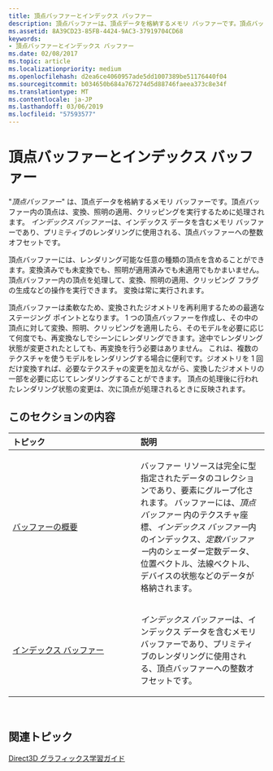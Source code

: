 ```yaml
---
title: 頂点バッファーとインデックス バッファー
description: 頂点バッファーは、頂点データを格納するメモリ バッファーです。頂点バッファー内の頂点は、変換、照明の適用、クリッピングを実行するために処理されます。
ms.assetid: 8A39CD23-85FB-4424-9AC3-37919704CD68
keywords:
- 頂点バッファーとインデックス バッファー
ms.date: 02/08/2017
ms.topic: article
ms.localizationpriority: medium
ms.openlocfilehash: d2ea6ce4060957ade5dd1007389be51176440f04
ms.sourcegitcommit: b034650b684a767274d5d88746faeea373c8e34f
ms.translationtype: MT
ms.contentlocale: ja-JP
ms.lasthandoff: 03/06/2019
ms.locfileid: "57593577"
---
```

# <a name="vertex-and-index-buffers"></a>頂点バッファーとインデックス バッファー


"*頂点バッファー*" は、頂点データを格納するメモリ バッファーです。頂点バッファー内の頂点は、変換、照明の適用、クリッピングを実行するために処理されます。 *インデックス バッファー*は、インデックス データを含むメモリ バッファーであり、プリミティブのレンダリングに使用される、頂点バッファーへの整数オフセットです。

頂点バッファーには、レンダリング可能な任意の種類の頂点を含めることができます。変換済みでも未変換でも、照明が適用済みでも未適用でもかまいません。 頂点バッファー内の頂点を処理して、変換、照明の適用、クリッピング フラグの生成などの操作を実行できます。 変換は常に実行されます。

頂点バッファーは柔軟なため、変換されたジオメトリを再利用するための最適なステージング ポイントとなります。 1 つの頂点バッファーを作成し、その中の頂点に対して変換、照明、クリッピングを適用したら、そのモデルを必要に応じて何度でも、再変換なしでシーンにレンダリングできます。途中でレンダリング状態が変更されたとしても、再変換を行う必要はありません。 これは、複数のテクスチャを使うモデルをレンダリングする場合に便利です。ジオメトリを 1 回だけ変換すれば、必要なテクスチャの変更を加えながら、変換したジオメトリの一部を必要に応じてレンダリングすることができます。 頂点の処理後に行われたレンダリング状態の変更は、次に頂点が処理されるときに反映されます。

## <a name="span-idin-this-sectionspanin-this-section"></a><span id="in-this-section"></span>このセクションの内容


<table>
<colgroup>
<col width="50%" />
<col width="50%" />
</colgroup>
<thead>
<tr class="header">
<th align="left">トピック</th>
<th align="left">説明</th>
</tr>
</thead>
<tbody>
<tr class="odd">
<td align="left"><p><a href="introduction-to-buffers.md">バッファーの概要</a></p></td>
<td align="left"><p>バッファー リソースは完全に型指定されたデータのコレクションであり、要素にグループ化されます。 バッファーには、<em>頂点バッファー</em> 内のテクスチャ座標、<em>インデックス バッファー</em>内のインデックス、<em>定数バッファー</em>内のシェーダー定数データ、位置ベクトル、法線ベクトル、デバイスの状態などのデータが格納されます。</p></td>
</tr>
<tr class="even">
<td align="left"><p><a href="index-buffers.md">インデックス バッファー</a></p></td>
<td align="left"><p><em>インデックス バッファー</em>は、インデックス データを含むメモリ バッファーであり、プリミティブのレンダリングに使用される、頂点バッファーへの整数オフセットです。</p></td>
</tr>
</tbody>
</table>

 

## <a name="span-idrelated-topicsspanrelated-topics"></a><span id="related-topics"></span>関連トピック


[Direct3D グラフィックス学習ガイド](index.md)

 

 




